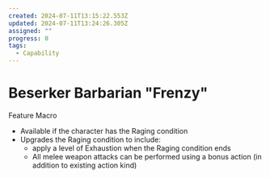 ```yaml
---
created: 2024-07-11T13:15:22.553Z
updated: 2024-07-11T13:24:26.305Z
assigned: ""
progress: 0
tags:
  - Capability
---
```


# Beserker Barbarian "Frenzy"

Feature Macro
- Available if the character has the Raging condition
- Upgrades the Raging condition to include:
  - apply a level of Exhaustion when the Raging condition ends
  - All melee weapon attacks can be performed using a bonus action (in addition to existing action kind)
